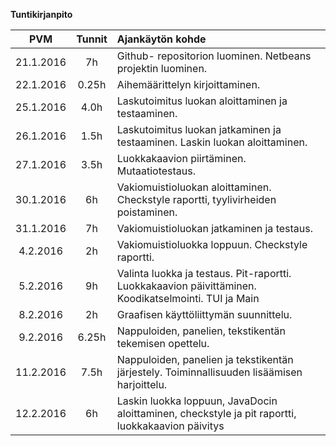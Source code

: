 
**Tuntikirjanpito**

|PVM| Tunnit|  Ajankäytön kohde|
|:----------:|:--------:|:-------------------------------------------------------------|
|21.1.2016|   7h   |Github- repositorion luominen. Netbeans projektin luominen.|
|22.1.2016|  0.25h  | Aihemäärittelyn kirjoittaminen.|
|25.1.2016|  4.0h  | Laskutoimitus luokan aloittaminen ja testaaminen.|
|26.1.2016|  1.5h  | Laskutoimitus luokan jatkaminen ja testaaminen. Laskin luokan aloittaminen.|
|27.1.2016|  3.5h  | Luokkakaavion piirtäminen. Mutaatiotestaus.|
|30.1.2016|  6h  | Vakiomuistioluokan aloittaminen. Checkstyle raportti, tyylivirheiden poistaminen.|
|31.1.2016|  7h  | Vakiomuistioluokan jatkaminen ja testaus.|
|4.2.2016|  2h  | Vakiomuistioluokka loppuun. Checkstyle raportti.|
|5.2.2016|  9h  | Valinta luokka ja testaus. Pit-raportti. Luokkakaavion päivittäminen. Koodikatselmointi. TUI ja Main|
|8.2.2016|  2h  | Graafisen käyttöliittymän suunnittelu.|
|9.2.2016|  6.25h  | Nappuloiden, panelien, tekstikentän tekemisen opettelu.|
|11.2.2016|  7.5h  | Nappuloiden, panelien ja tekstikentän järjestely. Toiminnallisuuden lisäämisen harjoittelu.|
|12.2.2016|  6h  | Laskin luokka loppuun, JavaDocin aloittaminen, checkstyle ja pit raportti, luokkakaavion päivitys|
